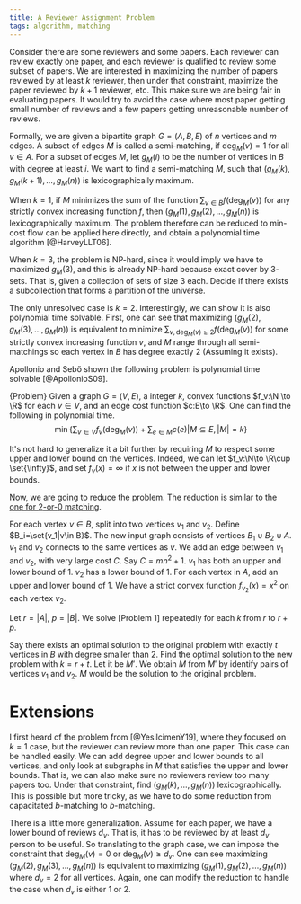 ```yaml
---
title: A Reviewer Assignment Problem
tags: algorithm, matching
---
```


Consider there are some reviewers and some papers. Each reviewer can review exactly one paper, and each reviewer is qualified to review some subset of papers. 
We are interested in maximizing the number of papers reviewed by at least $k$ reviewer, then under that constraint, maximize the paper reviewed by $k+1$ reviewer, etc. This make sure we are being fair in evaluating papers. It would try to avoid the case where most paper getting small number of reviews and a few papers getting unreasonable number of reviews. 

Formally, we are given a bipartite graph $G=(A,B,E)$ of $n$ vertices and $m$ edges. A subset of edges $M$ is called a semi-matching, if $\deg_M(v)=1$ for all $v\in A$.
For a subset of edges $M$, let $g_M(i)$ to be the number of vertices in $B$ with degree at least $i$. We want to find a semi-matching $M$, such that $(g_M(k),g_M(k+1),\ldots,g_M(n))$ is lexicographically maximum.

When $k=1$, if $M$ minimizes the sum of the function $\sum_{v\in B} f(\deg_M(v))$ for any strictly convex increasing function $f$, then $(g_M(1),g_M(2),\ldots,g_M(n))$ is lexicographically maximum. The problem therefore can be reduced to min-cost flow can be applied here directly, and obtain a polynomial time algorithm [@HarveyLLT06]. 

When $k=3$, the problem is NP-hard, since it would imply we have to maximized $g_M(3)$, and this is already NP-hard because exact cover by $3$-sets. That is, given a collection of sets of size $3$ each. Decide if there exists a subcollection that forms a partition of the universe. 

The only unresolved case is $k=2$. Interestingly, we can show it is also polynomial time solvable. First, one can see that maximizing $(g_M(2),g_M(3),\ldots,g_M(n))$ is equivalent to minimize $\sum_{v, \deg_M(v)\geq 2} f(\deg_M(v))$ for some strictly convex increasing function $v$, and $M$ range through all semi-matchings so each vertex in $B$ has degree exactly $2$ (Assuming it exists). 

Apollonio and Sebő shown the following problem is polynomial time solvable [@ApollonioS09].

{Problem}
    Given a graph $G=(V,E)$, a integer $k$, convex functions $f_v:\N \to \R$ for each $v\in V$, and an edge cost function $c:E\to \R$. One can find the following in polynomial time.
    $$\min \left\{   \sum_{v\in V} f_v(\deg_M(v)) + \sum_{e\in M} c(e) \middle| M\subseteq E, |M|=k  \right\}$$

It's not hard to generalize it a bit further by requiring $M$ to respect some upper and lower bound on the vertices. Indeed, we can let $f_v:\N\to \R\cup \set{\infty}$, and set $f_v(x)=\infty$ if $x$ is not between the upper and lower bounds. 

Now, we are going to reduce the problem. The reduction is similar to the [one for $2$-or-$0$ matching](https://cstheory.stackexchange.com/questions/33857/is-two-or-zero-matching-in-a-bipartite-graph-np-complete/33859). 

For each vertex $v\in B$, split into two vertices $v_1$ and $v_2$. Define $B_i=\set{v_1|v\in B}$.
The new input graph consists of vertices $B_1\cup B_2 \cup A$.
$v_1$ and $v_2$ connects to the same vertices as $v$. We add an edge between $v_1$ and $v_2$, with very large cost $C$. Say $C=mn^2+1$.
$v_1$ has both an upper and lower bound of $1$. $v_2$ has a lower bound of $1$. For each vertex in $A$, add an upper and lower bound of $1$.
We have a strict convex function $f_{v_2}(x)=x^2$ on each vertex $v_2$. 

Let $r=|A|$, $p=|B|$. We solve [Problem 1] repeatedly for each $k$ from $r$ to $r+p$. 

Say there exists an optimal solution to the original problem with exactly $t$ vertices in $B$ with degree smaller than $2$. Find the optimal solution to the new problem with $k=r+t$. Let it be $M'$.
We obtain $M$ from $M'$ by identify pairs of vertices $v_1$ and $v_2$. $M$ would be the solution to the original problem.

# Extensions

I first heard of the problem from [@YesilcimenY19], where they focused on $k=1$ case, but the reviewer can review more than one paper. This case can be handled easily. 
We can add degree upper and lower bounds to all vertices, and only look at subgraphs in $M$ that satisfies the upper and lower bounds. That is, we can also make sure no reviewers review too many papers too. Under that constraint, find $(g_M(k),\ldots,g_M(n))$ lexicographically.
This is possible but more tricky, as we have to do some reduction from capacitated $b$-matching to $b$-matching. 

There is a little more generalization. Assume for each paper, we have a lower bound of reviews $d_v$. That is, it has to be reviewed by at least $d_v$ person to be useful. So translating to the graph case, we can impose the constraint that $\deg_M(v)=0$ or $\deg_M(v)\geq d_v$. 
One can see maximizing $(g_M(2),g_M(3),\ldots,g_M(n))$ is equivalent to maximizing $(g_M(1),g_M(2),\ldots,g_M(n))$ where $d_v=2$ for all vertices. Again, one can modify the reduction to handle the case when $d_v$ is either $1$ or $2$.